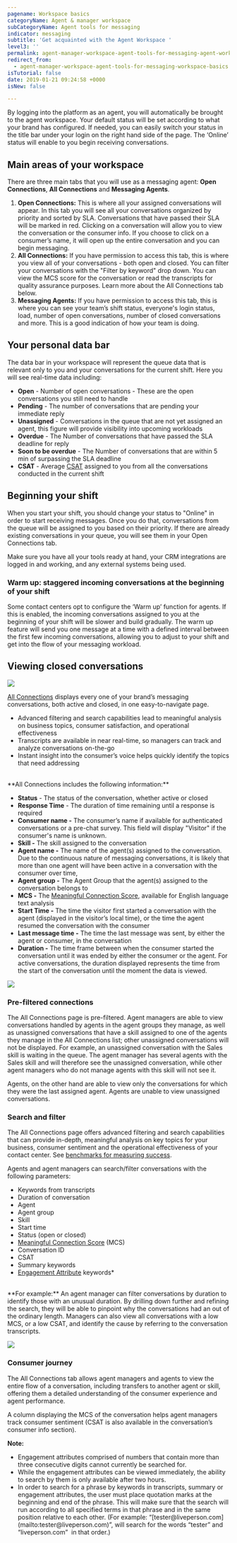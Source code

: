 ```yaml
---
pagename: Workspace basics
categoryName: Agent & manager workspace
subCategoryName: Agent tools for messaging
indicator: messaging
subtitle: 'Get acquainted with the Agent Workspace '
level3: ''
permalink: agent-manager-workspace-agent-tools-for-messaging-agent-workspace-for-messaging-workspace-basics.html
redirect_from:
  - agent-manager-workspace-agent-tools-for-messaging-workspace-basics.html
isTutorial: false
date: 2019-01-21 09:24:58 +0000
isNew: false

---
```

By logging into the platform as an agent, you will automatically be brought to the agent workspace. Your default status will be set according to what your brand has configured. If needed, you can easily switch your status in the title bar under your login on the right hand side of the page. The ‘Online’ status will enable to you begin receiving conversations.

## Main areas of your workspace

There are three main tabs that you will use as a messaging agent: **Open Connections**, **All Connections** and **Messaging Agents**.

1. **Open Connections:** This is where all your assigned conversations will appear. In this tab you will see all your conversations organized by priority and sorted by SLA. Conversations that have passed their SLA will be marked in red. Clicking on a conversation will allow you to view the conversation or the consumer info. If you choose to click on a consumer’s name, it will open up the entire conversation and you can begin messaging.
2. **All Connections:** If you have permission to access this tab, this is where you view all of your conversations - both open and closed. You can filter your conversations with the "Filter by keyword" drop down. You can view the MCS score for the conversation or read the transcripts for quality assurance purposes. Learn more about the All Connections tab below.
3. **Messaging Agents:** If you have permission to access this tab, this is where you can see your team’s shift status, everyone's login status, load, number of open conversations, number of closed conversations and more. This is a good indication of how your team is doing.

## Your personal data bar

The data bar in your workspace will represent the queue data that is relevant only to you and your conversations for the current shift. Here you will see real-time data including:

* **Open** - Number of open conversations - These are the open conversations you still need to handle
* **Pending** - The number of conversations that are pending your immediate reply
* **Unassigned** - Conversations in the queue that are not yet assigned an agent, this figure will provide visibility into upcoming workloads
* **Overdue** - The Number of conversations that have passed the SLA deadline for reply
* **Soon to be overdue** - The Number of conversations that are within 5 min of surpassing the SLA deadline
* **CSAT** - Average [CSAT](contact-center-management-messaging-operations-benchmarks-to-measure-messaging-success.html#2-customer-satisfaction-score-csat) assigned to you from all the conversations conducted in the current shift

## Beginning your shift

When you start your shift, you should change your status to "Online" in order to start receiving messages. Once you do that, conversations from the queue will be assigned to you based on their priority. If there are already existing conversations in your queue, you will see them in your Open Connections tab.

Make sure you have all your tools ready at hand, your CRM integrations are logged in and working, and any external systems being used.

### **Warm up: staggered incoming conversations at the beginning of your shift**

Some contact centers opt to configure the ‘Warm up’ function for agents. If this is enabled, the incoming conversations assigned to you at the beginning of your shift will be slower and build gradually. The warm up feature will send you one message at a time with a defined interval between the first few incoming conversations, allowing you to adjust to your shift and get into the flow of your messaging workload.

## Viewing closed conversations

![](/img/agent-workspace-basics-1.png)

[All Connections](agent-manager-workspace-manager-tools-for-messaging-all-connections.html) displays every one of your brand’s messaging conversations, both active and closed, in one easy-to-navigate page.

* Advanced filtering and search capabilities lead to meaningful analysis on business topics, consumer satisfaction, and operational effectiveness
* Transcripts are available in near real-time, so managers can track and analyze conversations on-the-go
* Instant insight into the consumer’s voice helps quickly identify the topics that need addressing

<br/>
**All Connections includes the following information:**

* **Status** - The status of the conversation, whether active or closed
* **Response Time** - The duration of time remaining until a response is required
* **Consumer name -** The consumer’s name if available for authenticated conversations or a pre-chat survey. This field will display "Visitor" if the consumer's name is unknown.
* **Skill -** The skill assigned to the conversation
* **Agent name -** The name of the agent(s) assigned to the conversation. Due to the continuous nature of messaging conversations, it is likely that more than one agent will have been active in a conversation with the consumer over time,
* **Agent group -** The Agent Group that the agent(s) assigned to the conversation belongs to
* **MCS -** The [Meaningful Connection Score](data-reporting-meaningful-connection-score-(mcs)-meaningful-connection-score-(mcs)-overview.html), available for English language text analysis
* **Start Time -** The time the visitor first started a conversation with the agent (displayed in the visitor’s local time), or the time the agent resumed the conversation with the consumer
* **Last message time -** The time the last message was sent, by either the agent or consumer, in the conversation
* **Duration -** The time frame between when the consumer started the conversation until it was ended by either the consumer or the agent. For active conversations, the duration displayed represents the time from the start of the conversation until the moment the data is viewed.

![](/img/agent-workspace-basics-2.png)

### Pre-filtered connections

The All Connections page is pre-filtered. Agent managers are able to view conversations handled by agents in the agent groups they manage, as well as unassigned conversations that have a skill assigned to one of the agents they manage in the All Connections list; other unassigned conversations will not be displayed. For example, an unassigned conversation with the Sales skill is waiting in the queue. The agent manager has several agents with the Sales skill and will therefore see the unassigned conversation, while other agent managers who do not manage agents with this skill will not see it.

Agents, on the other hand are able to view only the conversations for which they were the last assigned agent. Agents are unable to view unassigned conversations.

### Search and filter

The All Connections page offers advanced filtering and search capabilities that can provide in-depth, meaningful analysis on key topics for your business, consumer sentiment and the operational effectiveness of your contact center. See [benchmarks for measuring success](contact-center-management-messaging-operations-benchmarks-to-measure-messaging-success.html).

Agents and agent managers can search/filter conversations with the following parameters:

* Keywords from transcripts
* Duration of conversation
* Agent
* Agent group
* Skill
* Start time
* Status (open or closed)
* [Meaningful Connection Score](data-reporting-meaningful-connection-score-(mcs)-meaningful-connection-score-(mcs)-overview.html) (MCS)
* Conversation ID
* CSAT
* Summary keywords
* [Engagement Attribute](data-reporting-engagement-attributes-setting-up-engagement-attributes.html) keywords*

<br/>
**For example:** An agent manager can filter conversations by duration to identify those with an unusual duration. By drilling down further and refining the search, they will be able to pinpoint why the conversations had an out of the ordinary length. Managers can also view all conversations with a low MCS, or a low CSAT, and identify the cause by referring to the conversation transcripts.

![](/img/all-connections-2.png)

### Consumer journey

The All Connections tab allows agent managers and agents to view the entire flow of a conversation, including transfers to another agent or skill, offering them a detailed understanding of the consumer experience and agent performance.

A column displaying the MCS of the conversation helps agent managers track consumer sentiment (CSAT is also available in the conversation’s consumer info section).

<div class="notice"> <b>Note:</b> <ul> <li>Engagement attributes comprised of numbers that contain more than three consecutive digits cannot currently be searched for. </li> <li> While the engagement attributes can be viewed immediately, the ability to search by them is only available after two hours.</li> <li>In order to search for a phrase by keywords in transcripts, summary or engagement attributes, the user must place quotation marks at the beginning and end of the phrase. This will make sure that the search will run according to all specified terms in that phrase and in the same position relative to each other. (For example: “[tester@liveperson.com](mailto:tester@liveperson.com)”, will search for the words “tester” and “liveperson.com”  in that order.)</li>
</ul>
</div>

